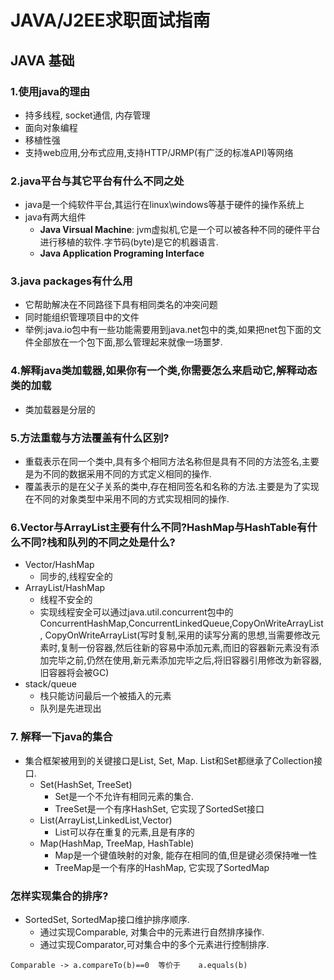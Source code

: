 # JAVA/J2EE求职面试指南

## JAVA 基础

### 1.使用java的理由

* 持多线程, socket通信, 内存管理
* 面向对象编程
* 移植性强
* 支持web应用,分布式应用,支持HTTP/JRMP(有广泛的标准API)等网络

### 2.java平台与其它平台有什么不同之处

 * java是一个纯软件平台,其运行在linux\windows等基于硬件的操作系统上
 * java有两大组件
    * **Java Virsual Machine**: jvm虚拟机,它是一个可以被各种不同的硬件平台进行移植的软件.字节码(byte)是它的机器语言.
    * **Java Application Programing Interface**

### 3.java packages有什么用

 * 它帮助解决在不同路径下具有相同类名的冲突问题
 * 同时能组织管理项目中的文件
 * 举例:java.io包中有一些功能需要用到java.net包中的类,如果把net包下面的文件全部放在一个包下面,那么管理起来就像一场噩梦.

### 4.解释java类加载器,如果你有一个类,你需要怎么来启动它,解释动态类的加载

 * 类加载器是分层的

### 5.方法重载与方法覆盖有什么区别?

 * 重载表示在同一个类中,具有多个相同方法名称但是具有不同的方法签名,主要是为不同的数据采用不同的方式定义相同的操作.
 * 覆盖表示的是在父子关系的类中,存在相同签名和名称的方法.主要是为了实现在不同的对象类型中采用不同的方式实现相同的操作.

### 6.Vector与ArrayList主要有什么不同?HashMap与HashTable有什么不同?栈和队列的不同之处是什么?

 * Vector/HashMap
   * 同步的,线程安全的
 * ArrayList/HashMap
   * 线程不安全的
   * 实现线程安全可以通过java.util.concurrent包中的ConcurrentHashMap,ConcurrentLinkedQueue,CopyOnWriteArrayList, CopyOnWriteArrayList(写时复制,采用的读写分离的思想,当需要修改元素时,复制一份容器,然后往新的容易中添加元素,而旧的容器新元素没有添加完毕之前,仍然在使用,新元素添加完毕之后,将旧容器引用修改为新容器,旧容器将会被GC)
* stack/queue
   * 栈只能访问最后一个被插入的元素
   * 队列是先进现出

### 7. 解释一下java的集合

 * 集合框架被用到的关键接口是List, Set, Map. List和Set都继承了Collection接口.
   * Set(HashSet, TreeSet)
     * Set是一个不允许有相同元素的集合.
     * TreeSet是一个有序HashSet, 它实现了SortedSet接口
   * List(ArrayList,LinkedList,Vector)
     * List可以存在重复的元素,且是有序的
   * Map(HashMap, TreeMap, HashTable)
     * Map是一个键值映射的对象, 能存在相同的值,但是键必须保持唯一性
     * TreeMap是一个有序的HashMap, 它实现了SortedMap

### 怎样实现集合的排序?

 * SortedSet, SortedMap接口维护排序顺序.
    * 通过实现Comparable, 对集合中的元素进行自然排序操作.
    * 通过实现Comparator,可对集合中的多个元素进行控制排序.

``` 
Comparable -> a.compareTo(b)==0  等价于    a.equals(b)
```

